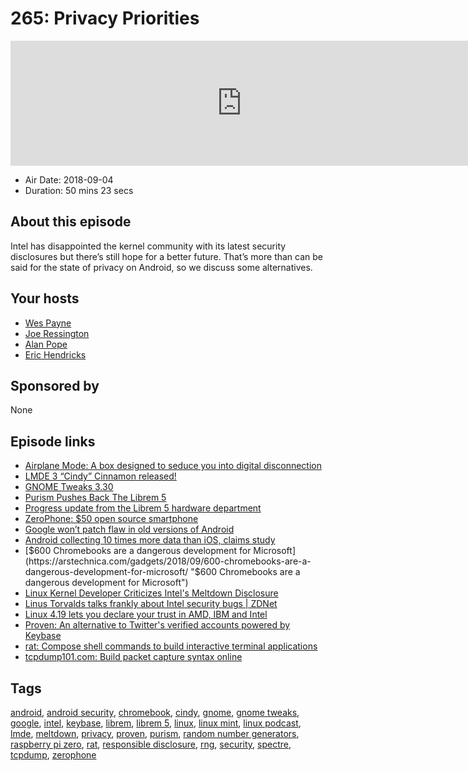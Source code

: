 # 265: Privacy Priorities

<iframe src="https://player.fireside.fm/v2/RUkczH-V+-xz4bVjC?theme=dark" width="740" height="200" frameborder="0" scrolling="no"></iframe>

* Air Date: 2018-09-04
* Duration: 50 mins 23 secs

## About this episode

Intel has disappointed the kernel community with its latest security disclosures but there’s still hope for a better future. That’s more than can be said for the state of privacy on Android, so we discuss some alternatives.

## Your hosts
* [Wes Payne](https://linuxunplugged.com/hosts/wes)
* [Joe Ressington](https://linuxunplugged.com/hosts/joe)
* [Alan Pope](https://linuxunplugged.com/guests/alanpope)
* [Eric Hendricks](https://linuxunplugged.com/guests/erichendricks)

## Sponsored by

None



## Episode links

  * [Airplane Mode: A box designed to seduce you into digital disconnection](https://www.sfchronicle.com/style/article/Airplane-Mode-A-box-designed-to-seduce-you-into-13197145.php "Airplane Mode: A box designed to seduce you into digital disconnection")
  * [LMDE 3 “Cindy” Cinnamon released!](https://blog.linuxmint.com/?p=3633 "LMDE 3 “Cindy” Cinnamon released!")
  * [GNOME Tweaks 3.30](https://jeremy.bicha.net/2018/09/02/gnome-tweaks-3-30/ "GNOME Tweaks 3.30")
  * [Purism Pushes Back The Librem 5 ](https://puri.sm/posts/2018-09-librem5-hardware-roadmap-announcement/ "Purism Pushes Back The Librem 5 ")
  * [Progress update from the Librem 5 hardware department](https://puri.sm/posts/librem5-2018-09-hardware-report/ "Progress update from the Librem 5 hardware department")
  * [ZeroPhone: $50 open source smartphone](https://www.crowdsupply.com/arsenijs/zerophone "ZeroPhone: $50 open source smartphone")
  * [Google won’t patch flaw in old versions of Android](https://www.itwire.com/security/84300-google-will-not-patch-flaw-that-can-be-used-to-track-android-devices.html "Google won’t patch flaw in old versions of Android")
  * [Android collecting 10 times more data than iOS, claims study](https://www.macrumors.com/2018/08/22/android-sends-data-google-10-times-ios-to-apple/ "Android collecting 10 times more data than iOS, claims study")
  * [$600 Chromebooks are a dangerous development for Microsoft](https://arstechnica.com/gadgets/2018/09/600-chromebooks-are-a-dangerous-development-for-microsoft/ "$600 Chromebooks are a dangerous development for Microsoft")
  * [Linux Kernel Developer Criticizes Intel's Meltdown Disclosure](http://www.eweek.com/security/linux-kernel-developer-criticizes-intel-for-meltdown-spectre-response "Linux Kernel Developer Criticizes Intel's Meltdown Disclosure")
  * [​Linus Torvalds talks frankly about Intel security bugs | ZDNet](https://www.zdnet.com/article/linus-torvalds-talks-frankly-about-intel-security-bugs/ "​Linus Torvalds talks frankly about Intel security bugs | ZDNet")
  * [Linux 4.19 lets you declare your trust in AMD, IBM and Intel](https://www.theregister.co.uk/2018/08/28/linux_419_trust "Linux 4.19 lets you declare your trust in AMD, IBM and Intel")
  * [Proven: An alternative to Twitter's verified accounts powered by Keybase](https://github.com/dschep/proven "Proven: An alternative to Twitter's verified accounts powered by Keybase")
  * [rat: Compose shell commands to build interactive terminal applications](https://github.com/ericfreese/rat "rat: Compose shell commands to build interactive terminal applications")
  * [tcpdump101.com: Build packet capture syntax online](https://tcpdump101.com/ "tcpdump101.com: Build packet capture syntax online")



## Tags

[android](https://linuxunplugged.com/tags/android), [android security](https://linuxunplugged.com/tags/android%20security), [chromebook](https://linuxunplugged.com/tags/chromebook), [cindy](https://linuxunplugged.com/tags/cindy), [gnome](https://linuxunplugged.com/tags/gnome), [gnome tweaks](https://linuxunplugged.com/tags/gnome%20tweaks), [google](https://linuxunplugged.com/tags/google), [intel](https://linuxunplugged.com/tags/intel), [keybase](https://linuxunplugged.com/tags/keybase), [librem](https://linuxunplugged.com/tags/librem), [librem 5](https://linuxunplugged.com/tags/librem%205), [linux](https://linuxunplugged.com/tags/linux), [linux mint](https://linuxunplugged.com/tags/linux%20mint), [linux podcast](https://linuxunplugged.com/tags/linux%20podcast), [lmde](https://linuxunplugged.com/tags/lmde), [meltdown](https://linuxunplugged.com/tags/meltdown), [privacy](https://linuxunplugged.com/tags/privacy), [proven](https://linuxunplugged.com/tags/proven), [purism](https://linuxunplugged.com/tags/purism), [random number generators](https://linuxunplugged.com/tags/random%20number%20generators), [raspberry pi zero](https://linuxunplugged.com/tags/raspberry%20pi%20zero), [rat](https://linuxunplugged.com/tags/rat), [responsible disclosure](https://linuxunplugged.com/tags/responsible%20disclosure), [rng](https://linuxunplugged.com/tags/rng), [security](https://linuxunplugged.com/tags/security), [spectre](https://linuxunplugged.com/tags/spectre), [tcpdump](https://linuxunplugged.com/tags/tcpdump), [zerophone](https://linuxunplugged.com/tags/zerophone)